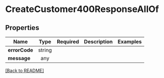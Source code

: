 # CreateCustomer400ResponseAllOf



## Properties

| Name | Type | Required | Description | Examples |
|------------|:-------------:|:-------------:|-------------|:-------------:|
| **errorCode** |string |  |  | | |
| **message** |any |  |  | | |



[[Back to README]](../../README.md)